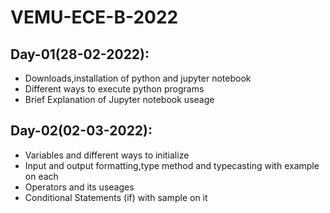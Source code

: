 # VEMU-ECE-B-2022

## Day-01(28-02-2022):
  - Downloads,installation of python and jupyter notebook
  - Different ways to execute python programs
  - Brief Explanation of Jupyter notebook useage

## Day-02(02-03-2022):
  - Variables and different ways to initialize
  - Input and output formatting,type method and typecasting with example on each
  - Operators and its useages
  - Conditional Statements (if) with sample on it 
